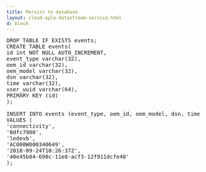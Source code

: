 ```yaml
---
title: Persist to database
layout: cloud-ayla-datastream-service.html
d: block
---
```


<pre>
DROP TABLE IF EXISTS events;
CREATE TABLE events(
id int NOT NULL AUTO_INCREMENT,
event_type varchar(32),
oem_id varchar(32),
oem_model varchar(32),
dsn varchar(32),
time varchar(32),
user_uuid varchar(64),
PRIMARY KEY (id)
);

INSERT INTO events (event_type, oem_id, oem_model, dsn, time, user_uuid)
VALUES (
'connectivity',
'0dfc7900',
'ledevb',
'AC000W000340649',
'2018-09-24T10:26:37Z',
'40e45b84-690c-11e8-acf3-12f911dcfe40'
);
</pre>